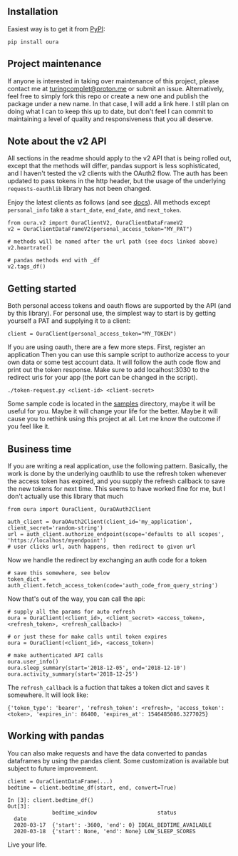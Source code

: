 
## Installation

Easiest way is to get it from [PyPI](https://pypi.org/project/oura/):

`pip install oura`

## Project maintenance
If anyone is interested in taking over maintenance of this project, please contact me at
turingcomplet@proton.me or submit an issue. Alternatively, feel free to simply fork this
repo or create a new one and publish the package under a new name. In that case, I will
add a link here. I still plan on doing what I can to keep this up to date, but don't
feel I can commit to maintaining a level of quality and responsiveness that you all
deserve.

## Note about the v2 API
All sections in the readme should apply to the v2 API that is being rolled out, except that the
methods will differ, pandas support is less sophisticated, and I haven't tested the v2
clients with the OAuth2 flow. The auth has been updated to pass tokens in the http
header, but the usage of the underlying `requests-oauthlib` library has not been
changed.

Enjoy the latest clients as follows (and see
[docs](https://cloud.ouraring.com/v2/docs)). All methods except `personal_info` take a
`start_date`, `end_date`, and `next_token`.
```
from oura.v2 import OuraClientV2, OuraClientDataFrameV2
v2 = OuraClientDataFrameV2(personal_access_token="MY_PAT")

# methods will be named after the url path (see docs linked above)
v2.heartrate()

# pandas methods end with _df
v2.tags_df()
```

## Getting started

Both personal access tokens and oauth flows are supported by the API (and by
this library). For personal use, the simplest way to start is by getting
yourself a PAT and supplying it to a client:

```
client = OuraClient(personal_access_token="MY_TOKEN")
```

If you are using oauth, there are a few more steps. First, register an application
Then you can use this sample script to authorize access to your own data or some test account data. It will follow the auth code flow and print out the token response. Make sure to add localhost:3030 to the redirect uris for your app (the port can be changed in the script).
```
./token-request.py <client-id> <client-secret>
``` 

Some sample code is located in the [samples](samples) directory, maybe it will be useful for you. Maybe it will change your life for the better. Maybe it will cause you to rethink using this project at all. Let me know the outcome if you feel like it.


## Business time

If you are writing a real application, use the following pattern. Basically, the work is done by the underlying oauthlib to use the refresh token whenever the access token has expired, and you supply the refresh callback to save the new tokens for next time. This seems to have worked fine for me, but I don't actually use this library that much
```
from oura import OuraClient, OuraOAuth2Client

auth_client = OuraOAuth2Client(client_id='my_application', client_secret='random-string')
url = auth_client.authorize_endpoint(scope='defaults to all scopes', 'https://localhost/myendpoint')
# user clicks url, auth happens, then redirect to given url
```

Now we handle the redirect by exchanging an auth code for a token

```
# save this somewhere, see below
token_dict = auth_client.fetch_access_token(code='auth_code_from_query_string')
```

Now that's out of the way, you can call the api:
```
# supply all the params for auto refresh
oura = OuraClient(<client_id>, <client_secret> <access_token>, <refresh_token>, <refresh_callback>)

# or just these for make calls until token expires
oura = OuraClient(<client_id>, <access_token>)

# make authenticated API calls
oura.user_info()
oura.sleep_summary(start='2018-12-05', end='2018-12-10')
oura.activity_summary(start='2018-12-25')
```


The `refresh_callback` is a fuction that takes a token dict and saves it somewhere. It will look like:
```
{'token_type': 'bearer', 'refresh_token': <refresh>, 'access_token': <token>, 'expires_in': 86400, 'expires_at': 1546485086.3277025}
```

## Working with pandas
You can also make requests and have the data converted to pandas dataframes by
using the pandas client. Some customization is available but subject to
future improvement.

```
client = OuraClientDataFrame(...)
bedtime = client.bedtime_df(start, end, convert=True)

In [3]: client.bedtime_df()
Out[3]:
              bedtime_window                   status
  date
  2020-03-17  {'start': -3600, 'end': 0} IDEAL_BEDTIME_AVAILABLE
  2020-03-18  {'start': None, 'end': None} LOW_SLEEP_SCORES
```


Live your life.
